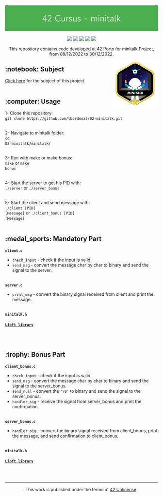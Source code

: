 <p align="center">
  <img src="https://github.com/lbordonal/lbordonal/blob/main/.images/42_Cursus_-_minitalk.png">
</p>

<p align="center">
	<img src="https://img.shields.io/badge/score-125%20%2F%20100%20%E2%98%85-9cf?style=for-the-badge" />
	<img src="https://img.shields.io/github/languages/code-size/lbordonal/02-minitalk?style=for-the-badge" />
	<img src="https://img.shields.io/github/languages/count/lbordonal/02-minitalk?style=for-the-badge" />
	<img src="https://img.shields.io/github/languages/top/lbordonal/02-minitalk?style=for-the-badge" />
	<img src="https://img.shields.io/github/last-commit/lbordonal/02-minitalk?style=for-the-badge" />
</p>

<p align="center">
This repository contains code developed at 42 Porto for minitalk Project, from 08/12/2022 to 30/12/2022.
</p>

<img src="https://github.com/lbordonal/lbordonal/blob/main/.42_badges/minitalkm.png" align="right" />
<h2>
	 :notebook: Subject
</h2>
<a href="https://github.com/lbordonal/02-minitalk/blob/main/Subject/en.subject.pdf">Click here</a> for the subject of this project.
<br /><br />

<h2 align="left">
	:computer: Usage
</h2>
1- Clone this repository: </br>
<code>git clone https://github.com/lbordonal/02-minitalk.git</code> </br></br>

2- Navigate to minitalk folder: </br>
<code>cd 02-minitalk/minitalk/</code><br /><br />

3- Run with make or make bonus: </br>
<code>make</code> or <code>make bonus</code><br /><br />

4- Start the server to get his PID with: </br>
<code>./server</code> or <code>./server_bonus</code><br /><br />

5- Start the client and send message with: </br>
<code>./client [PID] [Message]</code> or <code>./client_bonus [PID] [Message]</code><br /><br />

<h2 align="left">
	:medal_sports: Mandatory Part
</h2>

**`client.c`**

* `check_input`		- check if the input is valid.
* `send_msg`		- convert the message char by char to binary and send the signal to the server.</br></br>


**`server.c`**

* `print_msg`		- convert the binary signal received from client and print the message.</br></br>

**`minitalk.h`**</br></br>
[**`Libft library`**](https://github.com/lbordonal/00-Libft)

<br /><br />

<h2 align="left">
	:trophy: Bonus Part
</h2>

**`client_bonus.c`**

* `check_input`		- check if the input is valid.
* `send_msg`		- convert the message char by char to binary and send the signal to the server_bonus.
* `send_null`		- convert the <code>'\0'</code> to binary and send the signal to the server_bonus.
* `handler_sig`		- receive the signal from server_bonus and print the confirmation. </br></br>

**`server_bonus.c`**

* `handler_sig`		- convert the binary signal received from client_bonus, print the message, and send confirmation to client_bonus.</br></br>

**`minitalk.h`**</br></br>
[**`Libft library`**](https://github.com/lbordonal/00-Libft)

<br />
<br />
<hr/>
<p align="center">
This work is published under the terms of <a href="https://github.com/gcamerli/42unlicense">42 Unlicense</a>.
</p>
